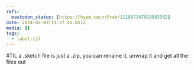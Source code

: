 ```yaml
---
refs:
  mastodon_status: [https://hyem.tech/@rob/111867347929983562]
date: 2024-02-03T11:37:45.051Z
media: []
tags:
  - label:til
---
```


#TIL a .sketch file is just a .zip, you can rename it, unwrap it and get all the files out
